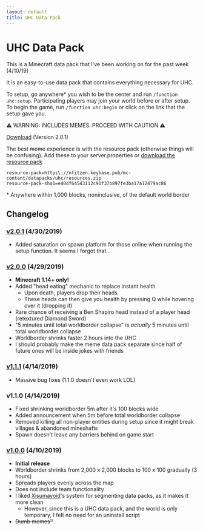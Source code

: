 ```yaml
---
layout: default
title: UHC Data Pack
---
```


# UHC Data Pack
This is a Minecraft data pack that I've been working on for the past week (4/10/19)

It is an easy-to-use data pack that contains everything necessary for UHC.

To setup, go anywhere\* you wish to be the center and run `/function uhc:setup`.
Participating players may join your world before or after setup. To begin the game, run
`/function uhc:begin` or click on the link that the setup gave you.

:warning: WARNING: INCLUDES MEMES. PROCEED WITH CAUTION :warning:

[Download][v2.0.1] (Version 2.0.1)

The best <del>meme</del> experience is with the resource pack (otherwise things will be confusing).
Add these to your server.properties or [download the resource pack][resources]

```
resource-pack=https\://nfitzen.keybase.pub/mc-content/datapacks/uhc/resources.zip
resource-pack-sha1=e40df64543112c91f37b897fe3ba17a12479ac86
```

\* Anywhere within 1,000 blocks, noninclusive, of the default world border

## Changelog

### [v2.0.1] (4/30/2019)

- Added saturation on spawn platform for those online when running the setup function. It seems I forgot that...

### [v2.0.0] (4/29/2019)

- **Minecraft 1.14+ only!**
- Added "head eating" mechanic to replace instant health
    - Upon death, players drop their heads
    - These heads can then give you health by pressing Q while hovering over it (dropping it)
- Rare chance of receiving a Ben Shapiro head instead of a player head (retextured Diamond Sword)
- "5 minutes until total worldborder collapse" is _actually_ 5 minutes until total worldborder collapse
- Worldborder shrinks faster 2 hours into the UHC
- I should probably make the meme data pack separate since half of future ones will be inside jokes with friends

### [v1.1.1] (4/14/2019)

- Massive bug fixes (1.1.0 doesn't even work LOL)

### v1.1.0 (4/14/2019)
- Fixed shrinking worldborder 5m after it's 100 blocks wide
- Added announcement when 5m before total worldborder collapse
- Removed killing all non-player entities during setup since it might break villages \& abandoned mineshafts
- Spawn doesn't leave any barriers behind on game start

### [v1.0.0] (4/10/2019)
- **Initial release**
- Worldborder shrinks from 2,000&nbsp;x&nbsp;2,000 blocks to 100&nbsp;x&nbsp;100 gradually (3 hours)
- Spreads players evenly across the map
- Does not include team functionality
- I liked [Xisumavoid](//www.xisumavoid.com/)'s system for segmenting data packs, as it makes it more clean
    - However, since this is a UHC data pack, and the world is only temporary, I felt no need for an uninstall script
- <del>Dumb memes:tm:</del>

[v2.0.1]: UHC-v2.0.1.zip

[v2.0.0]: UHC-v2.0.0.zip

[v1.1.1]: UHC-v1.1.1.zip

[v1.1.0]: UHC-v1.1.0.zip

[v1.0.0]: UHC-v1.0.0.zip

[resources]: //keybase.pub/nfitzen/mc-content/datapacks/uhc/resources.zip